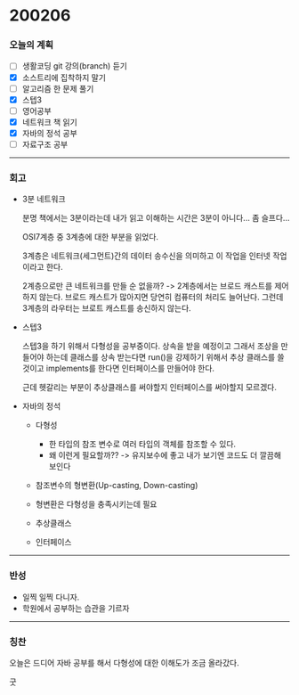 # 200206

### 오늘의 계획

- [ ] 생활코딩 git 강의(branch) 듣기
- [x] 소스트리에 집착하지 말기
- [ ] 알고리즘 한 문제 풀기
- [x] 스텝3
- [ ] 영어공부
- [x] 네트워크 책 읽기
- [x] 자바의 정석 공부
- [ ] 자료구조 공부

---



### 회고

- 3분 네트워크

  분명 책에서는 3분이라는데 내가 읽고 이해하는 시간은 3분이 아니다... 좀 슬프다...

  OSI7계층 중 3계층에 대한 부분을 읽었다.

  3계층은 네트워크(세그먼트)간의 데이터 송수신을 의미하고 이 작업을 인터넷 작업이라고 한다.

  2계층으로만 큰 네트워크를 만들 순 없을까? -> 2계층에서는 브로드 캐스트를 제어하지 않는다. 브로드 캐스트가 많아지면 당연히 컴퓨터의 처리도 늘어난다. 그런데 3계층의 라우터는 브로트 캐스트를 송신하지 않는다. 

  

- 스텝3

  스텝3을 하기 위해서 다형성을 공부중이다. 상속을 받을 예정이고 그래서 조상을 만들어야 하는데 클래스를 상속 받는다면 run()을 강제하기 위해서 추상 클래스를 쓸 것이고 implements를 한다면 인터페이스를 만들어야 한다.

  근데 헷갈리는 부분이 추상클래스를 써야할지 인터페이스를 써야할지 모르겠다.   

  

- 자바의 정석

  - 다형성

    - 한 타입의 참조 변수로 여러 타입의 객체를 참조할 수 있다.
    - 왜 이런게 필요할까?? -> 유지보수에 좋고 내가 보기엔 코드도 더 깔끔해 보인다

  -  참조변수의 형변환(Up-casting, Down-casting)

    - 형변환은 다형성을 충족시키는데 필요 

  - 추상클래스

  - 인터페이스

    

---



### 반성

- 일찍 일찍 다니자.
- 학원에서 공부하는 습관을 기르자

---



### 칭찬

오늘은 드디어 자바 공부를 해서 다형성에 대한 이해도가 조금 올라갔다. 

굿





